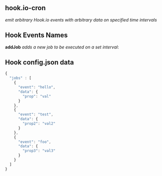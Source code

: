 ## hook.io-cron

*emit arbitrary Hook.io events with arbitrary data on specified time intervals*

## Hook Events Names

**addJob** *adds a new job to be executed on a set interval*:

## Hook config.json data

``` js
{
  "jobs" : [
    {
      "event": "hello",
      "data": {
        "prop": "val"
      }
    },
    {
      "event": "test",
      "data": {
        "prop2": "val2"
      }
    },
    {
      "event": "foo",
      "data": {
        "prop3": "val3"
      }
    }
  ]
}

```